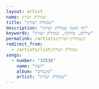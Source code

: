 ```yaml
---
layout: artist
name: שמוליק ישורון
title: "שמוליק ישורון"
description: "דף האמן שמוליק ישורון"
keywords: "שירים, מוזיקה, שמוליק ישורון"
permalink: /artists/שמוליק-ישורון/
redirect_from:
  - /artists/list/שמוליק ישורון
songs:
  - number: "33536"
    name: "רצה"
    album: "סינגלים"
    artist: "שמוליק ישורון"
---
```

